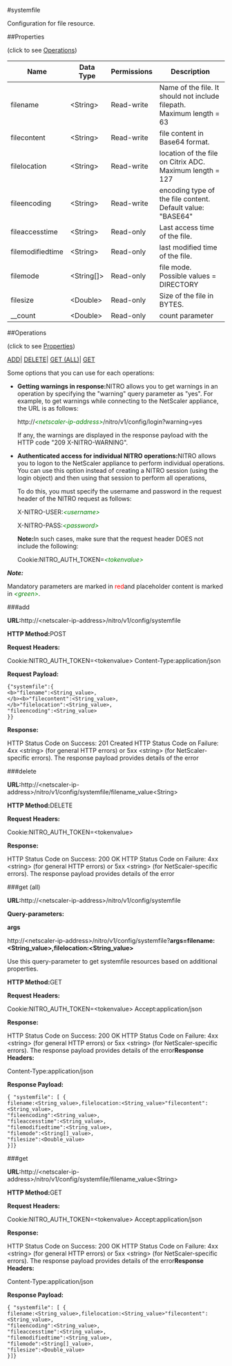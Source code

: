 #systemfile

Configuration for file resource.


##Properties 
<span>(click to see [Operations](#opera))</span>


<table><thead><tr><th>Name</th><th>Data Type</th><th>Permissions</th><th>Description</th></tr></thead><tbody><tr><td>filename</td><td>&lt;String></td><td>Read-write</td><td>Name of the file. It should not include filepath.<br>Maximum length = 63</td></tr><tr><td>filecontent</td><td>&lt;String></td><td>Read-write</td><td>file content in Base64 format.</td></tr><tr><td>filelocation</td><td>&lt;String></td><td>Read-write</td><td>location of the file on Citrix ADC.<br>Maximum length = 127</td></tr><tr><td>fileencoding</td><td>&lt;String></td><td>Read-write</td><td>encoding type of the file content.<br>Default value: "BASE64"</td></tr><tr><td>fileaccesstime</td><td>&lt;String></td><td>Read-only</td><td>Last access time of the file.</td></tr><tr><td>filemodifiedtime</td><td>&lt;String></td><td>Read-only</td><td>last modified time of the file.</td></tr><tr><td>filemode</td><td>&lt;String[]></td><td>Read-only</td><td>file mode.<br>Possible values = DIRECTORY</td></tr><tr><td>filesize</td><td>&lt;Double></td><td>Read-only</td><td>Size of the file in BYTES.</td></tr><tr><td>__count</td><td>&lt;Double></td><td>Read-only</td><td>count parameter</td></tr></tbody></table>
##Operations 
<span>(click to see [Properties](#prope))</span>


[ADD]()| [DELETE](#d)| [GET (ALL)](#ge)| [GET]()


Some options that you can use for each operations:
<ul><li><p><b>Getting warnings in response:</b>NITRO allows you to get warnings in an operation by specifying the "warning" query parameter as "yes". For example, to get warnings while connecting to the NetScaler appliance, the URL is as follows:</p><p>http://<span style="color:green;font-style:italic;">&lt;netscaler-ip-address&gt;</span>/nitro/v1/config/login?warning=yes</p><p>If any, the warnings are displayed in the response payload with the HTTP code "209 X-NITRO-WARNING".</p></li><li><p><b>Authenticated access for individual NITRO operations:</b>NITRO allows you to logon to the NetScaler appliance to perform individual operations. You can use this option instead of creating a NITRO session (using the login object) and then using that session to perform all operations,</p><p>To do this, you must specify the username and password in the request header of the NITRO request as follows:</p><p>X-NITRO-USER:<span style="color:green;font-style:italic;">&lt;username&gt;</span></p><p>X-NITRO-PASS:<span style="color:green;font-style:italic;">&lt;password&gt;</span></p><p><b>Note:</b>In such cases, make sure that the request header DOES not include the following:</p><p>Cookie:NITRO_AUTH_TOKEN=<span style="color:green;font-style:italic;">&lt;tokenvalue&gt;</span></p></li></ul>



***Note:*** 
Mandatory parameters are marked in <span style="color:#FF0000;">red</span>and placeholder content is marked in <span style="color:green;font-style:italic">&lt;green&gt;</span>.

###add



<b>URL:</b>http://&lt;netscaler-ip-address&gt;/nitro/v1/config/systemfile
<b>HTTP Method:</b>POST
<b>Request Headers:</b>

Cookie:NITRO_AUTH_TOKEN=&lt;tokenvalue&gt;Content-Type:application/json

<b>Request Payload: </b>```{"systemfile":{<b>"filename":<String_value>,</b><b>"filecontent":<String_value>,</b>"filelocation":<String_value>,"fileencoding":<String_value>}}```
<b>Response:</b>
HTTP Status Code on Success: 201 CreatedHTTP Status Code on Failure: 4xx &lt;string&gt; (for general HTTP errors) or 5xx &lt;string&gt; (for NetScaler-specific errors). The response payload provides details of the error


###delete



<b>URL:</b>http://&lt;netscaler-ip-address&gt;/nitro/v1/config/systemfile/filename_value&lt;String&gt;
<b>HTTP Method:</b>DELETE
<b>Request Headers:</b>

Cookie:NITRO_AUTH_TOKEN=&lt;tokenvalue&gt;

<b>Response:</b>
HTTP Status Code on Success: 200 OKHTTP Status Code on Failure: 4xx &lt;string&gt; (for general HTTP errors) or 5xx &lt;string&gt; (for NetScaler-specific errors). The response payload provides details of the error


###get (all)



<b>URL:</b>http://&lt;netscaler-ip-address&gt;/nitro/v1/config/systemfile
<b>Query-parameters:</b>
<b>args</b>
http://&lt;netscaler-ip-address&gt;/nitro/v1/config/systemfile?<b>args=filename:&lt;String_value&gt;,filelocation:&lt;String_value&gt;</b>
Use this query-parameter to get systemfile resources based on additional properties.



<b>HTTP Method:</b>GET
<b>Request Headers:</b>

Cookie:NITRO_AUTH_TOKEN=&lt;tokenvalue&gt;Accept:application/json

<b>Response:</b>
HTTP Status Code on Success: 200 OKHTTP Status Code on Failure: 4xx &lt;string&gt; (for general HTTP errors) or 5xx &lt;string&gt; (for NetScaler-specific errors). The response payload provides details of the error<b>Response Headers:</b>

Content-Type:application/json

<b>Response Payload: </b>```{ "systemfile": [ {filename:<String_value>,filelocation:<String_value>"filecontent":<String_value>,"fileencoding":<String_value>,"fileaccesstime":<String_value>,"filemodifiedtime":<String_value>,"filemode":<String[]_value>,"filesize":<Double_value>}]}```



###get



<b>URL:</b>http://&lt;netscaler-ip-address&gt;/nitro/v1/config/systemfile/filename_value&lt;String&gt;
<b>HTTP Method:</b>GET
<b>Request Headers:</b>

Cookie:NITRO_AUTH_TOKEN=&lt;tokenvalue&gt;Accept:application/json

<b>Response:</b>
HTTP Status Code on Success: 200 OKHTTP Status Code on Failure: 4xx &lt;string&gt; (for general HTTP errors) or 5xx &lt;string&gt; (for NetScaler-specific errors). The response payload provides details of the error<b>Response Headers:</b>

Content-Type:application/json

<b>Response Payload: </b>```{ "systemfile": [ {filename:<String_value>,filelocation:<String_value>"filecontent":<String_value>,"fileencoding":<String_value>,"fileaccesstime":<String_value>,"filemodifiedtime":<String_value>,"filemode":<String[]_value>,"filesize":<Double_value>}]}```



